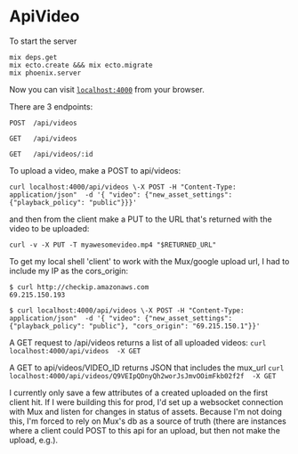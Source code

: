 # ApiVideo

To start the server
```
mix deps.get
mix ecto.create &&& mix ecto.migrate
mix phoenix.server
```

Now you can visit [`localhost:4000`](http://localhost:4000) from your browser.

There are 3 endpoints:

```
POST  /api/videos

GET   /api/videos    

GET   /api/videos/:id  
```

To upload a video, make a POST to api/videos:

``` curl localhost:4000/api/videos \-X POST -H "Content-Type: application/json"  -d '{ "video": {"new_asset_settings": {"playback_policy": "public"}}}' ```

and then from the client make a PUT to the URL that's returned with the video to be uploaded:

```curl -v -X PUT -T myawesomevideo.mp4 "$RETURNED_URL"```


To get my local shell 'client' to work with the Mux/google upload url, I had to include my IP as the cors_origin:

```
$ curl http://checkip.amazonaws.com
69.215.150.193
```

``` 
$ curl localhost:4000/api/videos \-X POST -H "Content-Type: application/json"  -d '{ "video": {"new_asset_settings": {"playback_policy": "public"}, "cors_origin": "69.215.150.1"}}'
```

A GET request to /api/videos returns a list of all uploaded videos:
```curl localhost:4000/api/videos  -X GET ```

A GET to api/videos/VIDEO_ID returns JSON that includes the mux_url
``` curl localhost:4000/api/videos/Q9VEIpQDnyQh2worJsJmvOOimFkb02f2f  -X GET ```

I currently only save a few attributes of a created uploaded on the first client hit. If I were building this for prod, I'd set up a websocket connection with Mux and listen for changes in status of assets. Because I'm not doing this, I'm forced to rely on Mux's db as a source of truth (there are instances where a client could POST to this api for an upload, but then not make the upload, e.g.).   